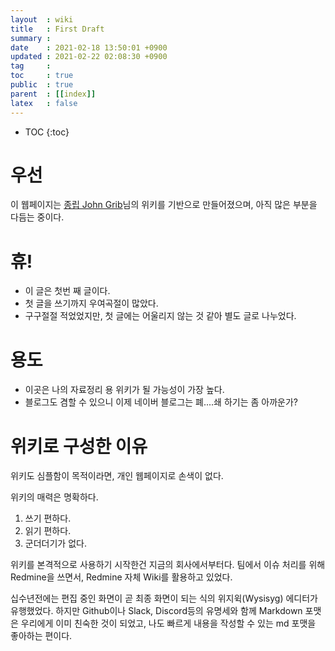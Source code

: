 ```yaml
---
layout  : wiki
title   : First Draft
summary : 
date    : 2021-02-18 13:50:01 +0900
updated : 2021-02-22 02:08:30 +0900
tag     : 
toc     : true
public  : true
parent  : [[index]]
latex   : false
---
```

* TOC
{:toc}

# 우선

이 웹페이지는 [종립 John Grib](https://johngrib.github.io/)님의 위키를 기반으로 만들어졌으며, 아직 많은 부분을 다듬는 중이다.

# 휴!

- 이 글은 첫번 째 글이다. 
- 첫 글을 쓰기까지 우여곡절이 많았다.
- 구구절절 적었었지만, 첫 글에는 어울리지 않는 것 같아 별도 글로 나누었다.

# 용도

- 이곳은 나의 자료정리 용 위키가 될 가능성이 가장 높다.
- 블로그도 겸할 수 있으니 이제 네이버 블로그는 폐....쇄 하기는 좀 아까운가?

# 위키로 구성한 이유

위키도 심플함이 목적이라면, 개인 웹페이지로 손색이 없다.

위키의 매력은 명확하다.
1. 쓰기 편하다.
2. 읽기 편하다.
3. 군더더기가 없다.

위키를 본격적으로 사용하기 시작한건 지금의 회사에서부터다. 팀에서 이슈 처리를 위해 Redmine을 쓰면서, Redmine 자체 Wiki를 활용하고 있었다.

십수년전에는 편집 중인 화면이 곧 최종 화면이 되는 식의 위지윅(Wysisyg) 에디터가 유행했었다. 
하지만 Github이나 Slack, Discord등의 유명세와 함께 Markdown 포맷은 우리에게 이미 친숙한 것이 되었고, 
나도 빠르게 내용을 작성할 수 있는 md 포맷을 좋아하는 편이다.

